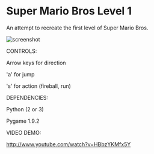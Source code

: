 Super Mario Bros Level 1
=============

An attempt to recreate the first level of Super Mario Bros.

![screenshot](https://raw.github.com/justinmeister/Mario-Level-1/master/screenshot.png)

CONTROLS: 

Arrow keys for direction

'a' for jump

's' for action (fireball, run)


DEPENDENCIES:

Python (2 or 3)

Pygame 1.9.2

VIDEO DEMO:

http://www.youtube.com/watch?v=HBbzYKMfx5Y
   
